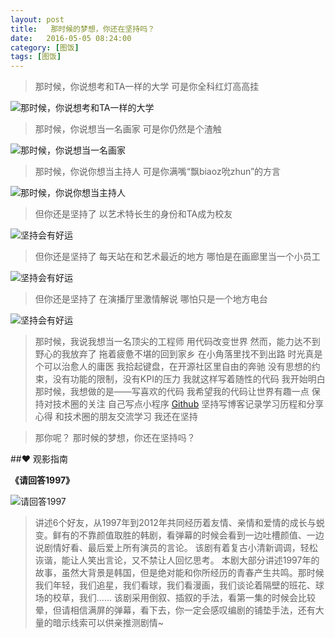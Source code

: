 ```yaml
---
layout: post
title:   那时候的梦想，你还在坚持吗？
date:   2016-05-05 08:24:00
category: [图饭]
tags: [图饭]
---
```



<!-- ![那时候的梦想，你还在坚持吗？](http://77g54f.com1.z0.glb.clouddn.com/essay508286.jpg) -->

<!--more-->


> 那时候，你说想考和TA一样的大学
> 可是你全科红灯高高挂

![那时候，你说想考和TA一样的大学](http://77g54f.com1.z0.glb.clouddn.com/essayimg_2762.jpg)

> 那时候，你说想当一名画家
> 可是你仍然是个渣触

![那时候，你说想当一名画家](http://77g54f.com1.z0.glb.clouddn.com/blogimg_2761.jpg)

> 那时候，你说你想当主持人
> 可是你满嘴“飘biaoz吮zhun”的方言

![那时候，你说你想当主持人](http://77g54f.com1.z0.glb.clouddn.com/blogimg_2763.jpg)

> 但你还是坚持了
> 以艺术特长生的身份和TA成为校友

![坚持会有好运](http://77g54f.com1.z0.glb.clouddn.com/blogimg_2765.jpg)

> 但你还是坚持了
> 每天站在和艺术最近的地方
> 哪怕是在画廊里当一个小员工

![坚持会有好运](http://77g54f.com1.z0.glb.clouddn.com/blogimg_2766.jpg)

> 但你还是坚持了
> 在演播厅里激情解说
> 哪怕只是一个地方电台

![坚持会有好运](http://77g54f.com1.z0.glb.clouddn.com/essayimg_2429.png)

> 那时候，我说我想当一名顶尖的工程师
> 用代码改变世界
> 然而，能力达不到野心的我放弃了
> 拖着疲惫不堪的回到家乡
> 在小角落里找不到出路
> 时光真是个可以治愈人的庸医
> 我拾起键盘，在开源社区里自由的奔驰
> 没有思想的约束，没有功能的限制，没有KPI的压力
> 我就这样写着随性的代码
> 我开始明白
> 那时候，我想做的是——写喜欢的代码
> 我希望我的代码让世界有趣一点
> 保持对技术圈的关注
> 自己写点小程序 [Github](https://github.com/younglaker)
> 坚持写博客记录学习历程和分享心得
> 和技术圈的朋友交流学习
> 我还在坚持

> 那你呢？
> 那时候的梦想，你还在坚持吗？

##❤  观影指南

**《请回答1997》**

![请回答1997](http://77g54f.com1.z0.glb.clouddn.com/essaytrim.jpg)

>    讲述6个好友，从1997年到2012年共同经历着友情、亲情和爱情的成长与蜕变。鲜有的不靠颜值取胜的韩剧，看弹幕的时候会看到一边吐槽颜值、一边说剧情好看、最后爱上所有演员的言论。
>    该剧有着复古小清新调调，轻松诙谐，能让人笑出言论，又不禁让人回忆思考。
>    本剧大部分讲述1997年的故事，虽然大背景是韩国，但是绝对能和你所经历的青春产生共鸣。那时候我们年轻，我们追星，我们看球，我们看漫画，我们谈论着隔壁的班花、球场的校草，我们......
>    该剧采用倒叙、插叙的手法，看第一集的时候会比较晕，但请相信满屏的弹幕，看下去，你一定会感叹编剧的铺垫手法，还有大量的暗示线索可以供亲推测剧情~

<!-- **【图饭】是我倾心维护的 微信公众号，选取有深度的影片片段，结合生活，串接成有味道的文章。**
**图饭 —— 用长图说故事**
**我有故事，你有酒吗？** -->

<!-- ![图饭](http://77g54f.com1.z0.glb.clouddn.com/tufan1056418.png) -->